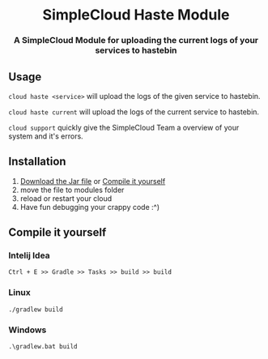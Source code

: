 <h1 align="center">
  SimpleCloud Haste Module
</h1>

<h3 align="center">
  A SimpleCloud Module for uploading the current logs of your services to hastebin
</h3>

## Usage

`cloud haste <service>` will upload the logs of the given service to hastebin.

`cloud haste current` will upload the logs of the current service to hastebin.

`cloud support` quickly give the SimpleCloud Team a overview of your system and it's errors.

## Installation

<ol>
    <li><a href="https://github.com/NeverStopGaming/SimpleCloud-haste-module/releases/download/v1.0/SimpleCloud-Haste-1.0.jar">Download the Jar file</a> or <a href="#Compile">Compile it yourself</a></li>
    <li>move the file to modules folder</li>
    <li>reload or restart your cloud</li>
    <li>Have fun debugging your crappy code :^)</li>
</ol>

<h2 id="Compile">Compile it yourself</h2>

### Intelij Idea

`Ctrl + E >> Gradle >> Tasks >> build >> build`

### Linux

`./gradlew build`

### Windows

`.\gradlew.bat build`
